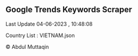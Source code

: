 

## Google Trends Keywords Scraper 
 
Last Update 04-06-2023 , 10:48:08

Country List :
VIETNAM.json



© Abdul Muttaqin 

